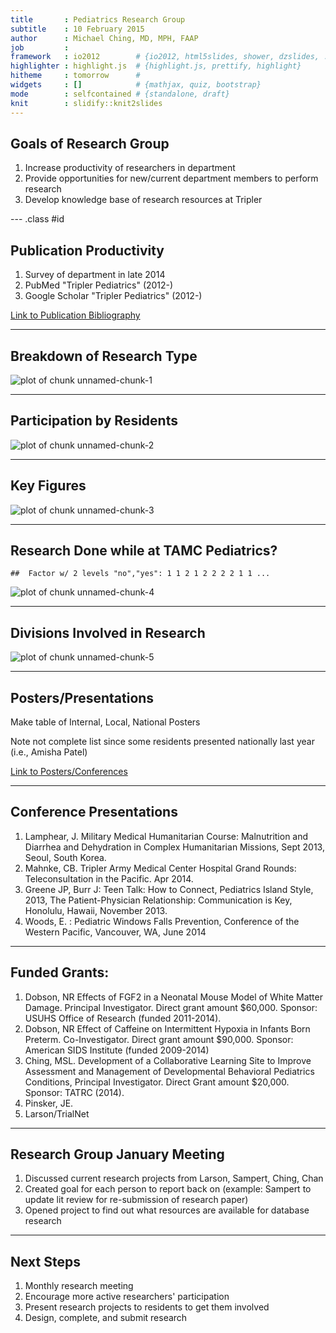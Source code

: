 ```yaml
---
title       : Pediatrics Research Group
subtitle    : 10 February 2015
author      : Michael Ching, MD, MPH, FAAP
job         : 
framework   : io2012        # {io2012, html5slides, shower, dzslides, ...}
highlighter : highlight.js  # {highlight.js, prettify, highlight}
hitheme     : tomorrow      # 
widgets     : []            # {mathjax, quiz, bootstrap}
mode        : selfcontained # {standalone, draft}
knit        : slidify::knit2slides
---
```


## Goals of Research Group

1. Increase productivity of researchers in department
2. Provide opportunities for new/current department members to perform research
3. Develop knowledge base of research resources at Tripler

--- .class #id 

## Publication Productivity

1. Survey of department in late 2014
2. PubMed "Tripler Pediatrics" (2012-)
3. Google Scholar "Tripler Pediatrics" (2012-)

[Link to Publication Bibliography](publications.html)

---

## Breakdown of Research Type

![plot of chunk unnamed-chunk-1](assets/fig/unnamed-chunk-1-1.png) 

---

## Participation by Residents

![plot of chunk unnamed-chunk-2](assets/fig/unnamed-chunk-2-1.png) 

---

## Key Figures

![plot of chunk unnamed-chunk-3](assets/fig/unnamed-chunk-3-1.png) 

---

## Research Done while at TAMC Pediatrics?


```
##  Factor w/ 2 levels "no","yes": 1 1 2 1 2 2 2 2 1 1 ...
```

![plot of chunk unnamed-chunk-4](assets/fig/unnamed-chunk-4-1.png) 

---
## Divisions Involved in Research

![plot of chunk unnamed-chunk-5](assets/fig/unnamed-chunk-5-1.png) 

---

## Posters/Presentations

Make table of Internal, Local, National Posters  

Note not complete list since some residents presented nationally last year (i.e., Amisha Patel)

[Link to Posters/Conferences](posters_presentations.html)

---

## Conference Presentations
1. Lamphear, J. Military Medical Humanitarian Course: Malnutrition and Diarrhea and Dehydration in Complex Humanitarian Missions, Sept 2013, Seoul, South Korea.
1. Mahnke, CB. Tripler Army Medical Center Hospital Grand Rounds: Teleconsultation in the Pacific. Apr 2014.
1. Greene JP, Burr J: Teen Talk: How to Connect, Pediatrics Island Style, 2013, The Patient-Physician Relationship: Communication is Key, Honolulu, Hawaii, November 2013.
1. Woods, E. : Pediatric Windows Falls Prevention, Conference of the Western Pacific, Vancouver, WA, June 2014

---

## Funded Grants: 
1. Dobson, NR Effects of FGF2 in a Neonatal Mouse Model of White Matter Damage. Principal Investigator. Direct grant amount $60,000. Sponsor: USUHS Office of Research (funded 2011-2014). 
1. Dobson, NR Effect of Caffeine on Intermittent Hypoxia in Infants Born Preterm. Co-Investigator. Direct grant amount $90,000. Sponsor: American SIDS Institute (funded 2009-2014)
1. Ching, MSL. Development of a Collaborative Learning Site to Improve Assessment and Management of Developmental Behavioral Pediatrics Conditions, Principal Investigator. Direct Grant amount $20,000. Sponsor: TATRC (2014).
1. Pinsker, JE. 
1. Larson/TrialNet

---

## Research Group January Meeting
1. Discussed current research projects from Larson, Sampert, Ching, Chan
2. Created goal for each person to report back on (example: Sampert to update lit review for re-submission of research paper)
3. Opened project to find out what resources are available for database research

---

## Next Steps
1. Monthly research meeting
1. Encourage more active researchers' participation
2. Present research projects to residents to get them involved
3. Design, complete, and submit research
